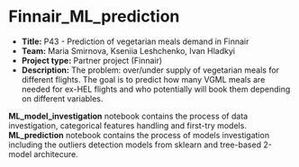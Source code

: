 # Finnair_ML_prediction

* **Title:** P43 - Prediction of vegetarian meals demand in Finnair
* **Team:** Maria Smirnova, Kseniia Leshchenko, Ivan Hladkyi
* **Project type:** Partner project (Finnair)
* **Description:** The problem: over/under supply of vegetarian meals for different flights. The goal is to predict how many VGML meals are needed for ex-HEL flights and who potentially will book them depending on different variables.

**ML_model_investigation** notebook contains the process of data investigation, categorical features handling and first-try models.
**ML_prediction** notebook contains the process of models investigation including the outliers detection models from sklearn and tree-based 2-model architecure.
